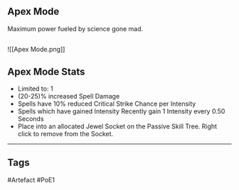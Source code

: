 ## Apex Mode
Maximum power fueled by science gone mad.
##
![[Apex Mode.png]]
## Apex Mode Stats
- Limited to: 1
- (20-25)% increased Spell Damage
- Spells have 10% reduced Critical Strike Chance per Intensity
- Spells which have gained Intensity Recently gain 1 Intensity every 0.50 Seconds
- Place into an allocated Jewel Socket on the Passive Skill Tree. Right click to remove from the Socket.


---
## Tags
#Artefact
#PoE1